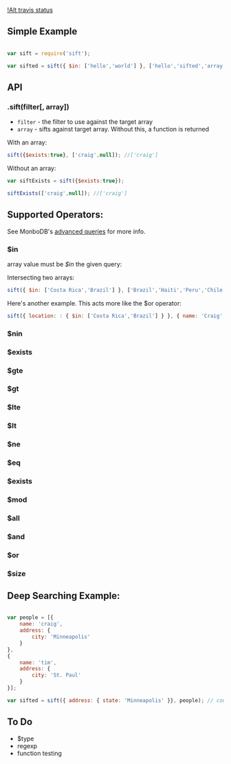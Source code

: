 [!Alt travis status](https://secure.travis-ci.org/crcn/sift.js.png)

## Simple Example

```javascript

var sift = require('sift');

var sifted = sift({ $in: ['hello','world'] }, ['hello','sifted','array!']); //['hello']

```

## API

### .sift(filter[, array])

- `filter` - the filter to use against the target array
- `array` - sifts against target array. Without this, a function is returned

With an array:

```javascript
sift({$exists:true}, ['craig',null]); //['craig']
```

Without an array:

```javascript
var siftExists = sift({$exists:true});

siftExists(['craig',null]); //['craig']
```


## Supported Operators:

See MonboDB's [advanced queries](http://www.mongodb.org/display/DOCS/Advanced+Queries) for more info.

### $in

array value must be *$in* the given query:

Intersecting two arrays:
 
```javascript
sift({ $in: ['Costa Rica','Brazil'] }, ['Brazil','Haiti','Peru','Chile']); // ['Brazil']
``` 

Here's another example. This acts more like the $or operator:

```javascript
sift({ location: : { $in: ['Costa Rica','Brazil'] } }, { name: 'Craig', location: 'Brazil' });
```


### $nin

### $exists

### $gte

### $gt

### $lte

### $lt

### $ne

### $eq

### $exists

### $mod

### $all

### $and

### $or

### $size


## Deep Searching Example:


```javascript

var people = [{
	name: 'craig',
	address: {
		city: 'Minneapolis'
	}
},
{
	name: 'tim',
	address: {
		city: 'St. Paul'
	}
}];

var sifted = sift({ address: { state: 'Minneapolis' }}, people); // count = 1

```






## To Do

- $type
- regexp 
- function testing



